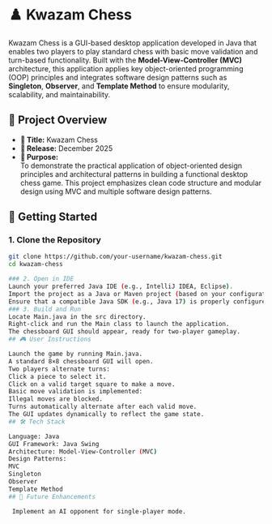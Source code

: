 # ♟️ Kwazam Chess

Kwazam Chess is a GUI-based desktop application developed in Java that enables two players to play standard chess with basic move validation and turn-based functionality. Built with the **Model-View-Controller (MVC)** architecture, this application applies key object-oriented programming (OOP) principles and integrates software design patterns such as **Singleton**, **Observer**, and **Template Method** to ensure modularity, scalability, and maintainability.

## 📌 Project Overview

- **🧠 Title:** Kwazam Chess  
- **📅 Release:** December 2025  
- **🎯 Purpose:**  
  To demonstrate the practical application of object-oriented design principles and architectural patterns in building a functional desktop chess game. This project emphasizes clean code structure and modular design using MVC and multiple software design patterns.

## 🚀 Getting Started

### 1. Clone the Repository

```bash
git clone https://github.com/your-username/kwazam-chess.git
cd kwazam-chess

### 2. Open in IDE
Launch your preferred Java IDE (e.g., IntelliJ IDEA, Eclipse).
Import the project as a Java or Maven project (based on your configuration).
Ensure that a compatible Java SDK (e.g., Java 17) is properly configured.
### 3. Build and Run
Locate Main.java in the src directory.
Right-click and run the Main class to launch the application.
The chessboard GUI should appear, ready for two-player gameplay.
## 🎮 User Instructions

Launch the game by running Main.java.
A standard 8×8 chessboard GUI will open.
Two players alternate turns:
Click a piece to select it.
Click on a valid target square to make a move.
Basic move validation is implemented:
Illegal moves are blocked.
Turns automatically alternate after each valid move.
The GUI updates dynamically to reflect the game state.
## 🛠️ Tech Stack

Language: Java
GUI Framework: Java Swing
Architecture: Model-View-Controller (MVC)
Design Patterns:
MVC
Singleton
Observer
Template Method
## 🚧 Future Enhancements

 Implement an AI opponent for single-player mode.